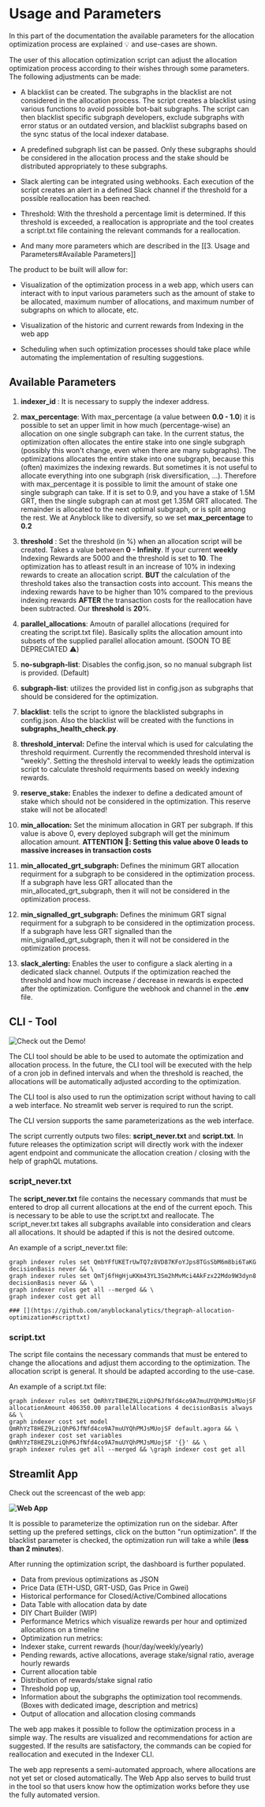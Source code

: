 # Usage and Parameters
In this part of the documentation the available parameters for the allocation optimization process are explained 💡 and use-cases are shown. 

The user of this allocation optimization script can adjust the allocation optimization process according to their wishes through some parameters. The following adjustments can be made:

-   A blacklist can be created. The subgraphs in the blacklist are not considered in the allocation process. The script creates a blacklist using various functions to avoid possible bot-bait subgraphs. The script can then blacklist specific subgraph developers, exclude subgraphs with error status or an outdated version, and blacklist subgraphs based on the sync status of the local indexer database.
    
-   A predefined subgraph list can be passed. Only these subgraphs should be considered in the allocation process and the stake should be distributed appropriately to these subgraphs.
    
-   Slack alerting can be integrated using webhooks. Each execution of the script creates an alert in a defined Slack channel if the threshold for a possible reallocation has been reached.
    
-   Threshold: With the threshold a percentage limit is determined. If this threshold is exceeded, a reallocation is appropriate and the tool creates a script.txt file containing the relevant commands for a reallocation.
    
-   And many more parameters which are described in the [[3. Usage and Parameters#Available Parameters]]
    

The product to be built will allow for:

-   Visualization of the optimization process in a web app, which users can interact with to input various parameters such as the amount of stake to be allocated, maximum number of allocations, and maximum number of subgraphs on which to allocate, etc.
    
-   Visualization of the historic and current rewards from Indexing in the web app
    
-   Scheduling when such optimization processes should take place while automating the implementation of resulting suggestions.
    


## Available Parameters
1.  **indexer_id** : It is necessary to supply the indexer address.

2.  **max_percentage**: With max_percentage (a value between **0.0 - 1.0**) it is possible to set an upper limit in how much (percentage-wise) an allocation on one single subgraph can take. In the current status, the optimization often allocates the entire stake into one single subgraph (possibly this won't change, even when there are many subgraphs). The optimizations allocates the entire stake into one subgraph, because this (often) maximizes the indexing rewards. But sometimes it is not useful to allocate everything into one subgraph (risk diversification, ...). Therefore with max_percentage it is possible to limit the amount of stake one single subgraph can take. If it is set to 0.9, and you have a stake of 1.5M GRT, then the single subgraph can at most get 1.35M GRT allocated. The remainder is allocated to the next optimal subgraph, or is split among the rest. We at Anyblock like to diversify, so we set **max_percentage** to **0.2**
3.  **threshold** : Set the threshold (in %) when an allocation script will be created. Takes a value between **0 - Infinity**. If your current **weekly** Indexing Rewards are 5000 and the threshold is set to **10**. The optimization has to atleast result in an increase of 10% in indexing rewards to create an allocation script. **BUT** the calculation of the threshold takes also the transaction costs into account. This means the indexing rewards have to be higher than 10% compared to the previous indexing rewards **AFTER** the transaction costs for the reallocation have been subtracted. Our **threshold** is **20**%.
5.  **parallel_allocations**: Amoutn of parallel allocations (required for creating the script.txt file). Basically splits the allocation amount into subsets of the supplied parallel allocation amount. (SOON TO BE DEPRECIATED ⚠️)
6. **no-subgraph-list**: Disables the config.json, so no manual subgraph list is provided. (Default)    
7. **subgraph-list**: utilizes the provided list in config.json as subgraphs that should be considered for the optimization.
8. **blacklist**: tells the script to ignore the blacklisted subgraphs in config.json. Also the blacklist will be created with the functions in **subgraphs_health_check.py**. 
9. **threshold_interval:** Define the interval which is used for calculating the threshold requirment. Currently the recommended threshold interval is "weekly". Setting the threshold interval to weekly leads the optimization script to calculate threshold requirments based on weekly indexing rewards.
10. **reserve_stake:** Enables the indexer to define a dedicated amount of stake which should not be considered in the optimization. This reserve stake will not be allocated!
11. **min_allocation:** Set the minimum allocation in GRT per subgraph. If this value is above 0, every deployed subgraph will get the minimum allocation amount. **ATTENTION 🚨: Setting this value above 0 leads to massive increases in transaction costs**
12. **min_allocated_grt_subgraph:** Defines the minimum GRT allocation requirment for a subgraph to be considered in the optimization process. If a subgraph have less GRT allocated than the min_allocated_grt_subgraph, then it will not be considered in the optimization process.
13. **min_signalled_grt_subgraph:** Defines the minimum GRT signal requirment for a subgraph to be considered in the optimization process. If a subgraph have less GRT signalled than the min_signalled_grt_subgraph, then it will not be considered in the optimization process.
14. **slack_alerting:** Enables the user to configure a slack alerting in a dedicated slack channel. Outputs if the optimization reached the threshold and how much increase / decrease in rewards is expected after the optimization. Configure the webhook and channel in the **.env** file.

## CLI - Tool

![Check out the Demo!](https://i.imgur.com/gGHVDyQ.gif)

The CLI tool should be able to be used to automate the optimization and allocation process. In the future, the CLI tool will be executed with the help of a cron job in defined intervals and when the threshold is reached, the allocations will be automatically adjusted according to the optimization.

The CLI tool is also used to run the optimization script without having to call a web interface. No streamlit web server is required to run the script.

The CLI version supports the same parameterizations as the web interface.

The script currently outputs two files: **script_never.txt** and **script.txt**. In future releases the optimization script will directly work with the indexer agent endpoint and communicate the allocation creation / closing with the help of graphQL mutations.

### script_never.txt
The **script_never.txt** file contains the necessary commands that must be entered to drop all current allocations at the end of the current epoch. This is necessary to be able to use the script.txt and reallocate. The script_never.txt takes all subgraphs available into consideration and clears all allocations. It should be adapted if this is not the desired outcome.

An example of a script_never.txt file:
```shell
graph indexer rules set QmbYFfUKETrUwTQ7z8VD87KFoYJps8TGsSbM6m8bi6TaKG decisionBasis never && \
graph indexer rules set QmTj6fHgHjuKKm43YL3Sm2hMvMci4AkFzx22Mdo9W3dyn8 decisionBasis never && \
graph indexer rules get all --merged && \
graph indexer cost get all

### [](https://github.com/anyblockanalytics/thegraph-allocation-optimization#scripttxt)
```

### script.txt
The script file contains the necessary commands that must be entered to change the allocations and adjust them according to the optimization. The allocation script is general. It should be adapted according to the use-case.

An example of a script.txt file:

```shell
graph indexer rules set QmRhYzT8HEZ9LziQhP6JfNfd4co9A7muUYQhPMJsMUojSF allocationAmount 406350.00 parallelAllocations 4 decisionBasis always && \ 
graph indexer cost set model QmRhYzT8HEZ9LziQhP6JfNfd4co9A7muUYQhPMJsMUojSF default.agora && \ 
graph indexer cost set variables QmRhYzT8HEZ9LziQhP6JfNfd4co9A7muUYQhPMJsMUojSF '{}' && \ 
graph indexer rules get all --merged && \graph indexer cost get all
```
## Streamlit App
Check out the screencast of the web app:

**![Web App](https://i.imgur.com/3uLj7gv.gif)** 

It is possible to parameterize the optimization run on the sidebar. After setting up the prefered settings, click on the button "run optimization". If the blacklist parameter is checked, the optimization run will take a while (**less than 2 minutes**). 

After running the optimization script, the dashboard is further populated.


-   Data from previous optimizations as JSON
-   Price Data (ETH-USD, GRT-USD, Gas Price in Gwei)  
-   Historical performance for Closed/Active/Combined allocations
-   Data Table with allocation data by date
-   DIY Chart Builder (WIP)
-   Performance Metrics which visualize rewards per hour and optimized allocations on a timeline
-   Optimization run metrics:
-   Indexer stake, current rewards (hour/day/weekly/yearly)
-   Pending rewards, active allocations, average stake/signal ratio, average hourly rewards
-   Current allocation table
-   Distribution of rewards/stake signal ratio
-   Threshold pop up, 
-   Information about the subgraphs the optimization tool recommends. (Boxes with dedicated image, description and metrics) 
-   Output of allocation and allocation closing commands

The web app makes it possible to follow the optimization process in a simple way. The results are visualized and recommendations for action are suggested. If the results are satisfactory, the commands can be copied for reallocation and executed in the Indexer CLI.

The web app represents a semi-automated approach, where allocations are not yet set or closed automatically. The Web App also serves to build trust in the tool so that users know how the optimization works before they use the fully automated version.

    

